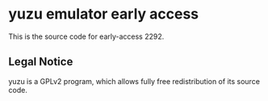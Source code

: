 yuzu emulator early access
=============

This is the source code for early-access 2292.

## Legal Notice

yuzu is a GPLv2 program, which allows fully free redistribution of its source code.